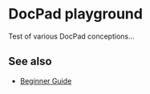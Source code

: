 # DocPad playground

Test of various DocPad conceptions...

## See also

  * [Beginner Guide](http://docpad.org/docs/begin)

